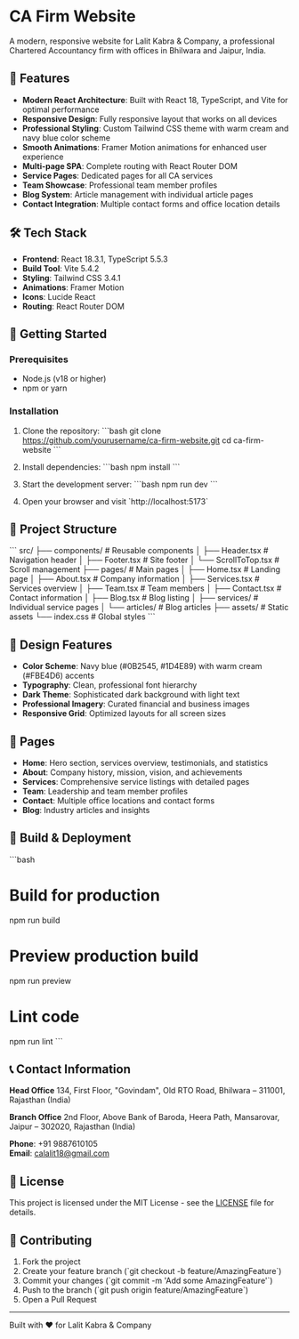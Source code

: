 # CA Firm Website

A modern, responsive website for Lalit Kabra & Company, a professional Chartered Accountancy firm with offices in Bhilwara and Jaipur, India.

## 🌟 Features

- **Modern React Architecture**: Built with React 18, TypeScript, and Vite for optimal performance
- **Responsive Design**: Fully responsive layout that works on all devices
- **Professional Styling**: Custom Tailwind CSS theme with warm cream and navy blue color scheme
- **Smooth Animations**: Framer Motion animations for enhanced user experience
- **Multi-page SPA**: Complete routing with React Router DOM
- **Service Pages**: Dedicated pages for all CA services
- **Team Showcase**: Professional team member profiles
- **Blog System**: Article management with individual article pages
- **Contact Integration**: Multiple contact forms and office location details

## 🛠️ Tech Stack

- **Frontend**: React 18.3.1, TypeScript 5.5.3
- **Build Tool**: Vite 5.4.2
- **Styling**: Tailwind CSS 3.4.1
- **Animations**: Framer Motion
- **Icons**: Lucide React
- **Routing**: React Router DOM

## 🚀 Getting Started

### Prerequisites

- Node.js (v18 or higher)
- npm or yarn

### Installation

1. Clone the repository:
\`\`\`bash
git clone https://github.com/yourusername/ca-firm-website.git
cd ca-firm-website
\`\`\`

2. Install dependencies:
\`\`\`bash
npm install
\`\`\`

3. Start the development server:
\`\`\`bash
npm run dev
\`\`\`

4. Open your browser and visit \`http://localhost:5173\`

## 📁 Project Structure

\`\`\`
src/
├── components/          # Reusable components
│   ├── Header.tsx      # Navigation header
│   ├── Footer.tsx      # Site footer
│   └── ScrollToTop.tsx # Scroll management
├── pages/              # Main pages
│   ├── Home.tsx        # Landing page
│   ├── About.tsx       # Company information
│   ├── Services.tsx    # Services overview
│   ├── Team.tsx        # Team members
│   ├── Contact.tsx     # Contact information
│   ├── Blog.tsx        # Blog listing
│   ├── services/       # Individual service pages
│   └── articles/       # Blog articles
├── assets/             # Static assets
└── index.css          # Global styles
\`\`\`

## 🎨 Design Features

- **Color Scheme**: Navy blue (#0B2545, #1D4E89) with warm cream (#FBE4D6) accents
- **Typography**: Clean, professional font hierarchy
- **Dark Theme**: Sophisticated dark background with light text
- **Professional Imagery**: Curated financial and business images
- **Responsive Grid**: Optimized layouts for all screen sizes

## 📄 Pages

- **Home**: Hero section, services overview, testimonials, and statistics
- **About**: Company history, mission, vision, and achievements
- **Services**: Comprehensive service listings with detailed pages
- **Team**: Leadership and team member profiles
- **Contact**: Multiple office locations and contact forms
- **Blog**: Industry articles and insights

## 🔧 Build & Deployment

\`\`\`bash
# Build for production
npm run build

# Preview production build
npm run preview

# Lint code
npm run lint
\`\`\`

## 📞 Contact Information

**Head Office**
134, First Floor, "Govindam", Old RTO Road, Bhilwara – 311001, Rajasthan (India)

**Branch Office**
2nd Floor, Above Bank of Baroda, Heera Path, Mansarovar, Jaipur – 302020, Rajasthan (India)

**Phone**: +91 9887610105  
**Email**: calalit18@gmail.com

## 📄 License

This project is licensed under the MIT License - see the [LICENSE](LICENSE) file for details.

## 🤝 Contributing

1. Fork the project
2. Create your feature branch (\`git checkout -b feature/AmazingFeature\`)
3. Commit your changes (\`git commit -m 'Add some AmazingFeature'\`)
4. Push to the branch (\`git push origin feature/AmazingFeature\`)
5. Open a Pull Request

---

Built with ❤️ for Lalit Kabra & Company
